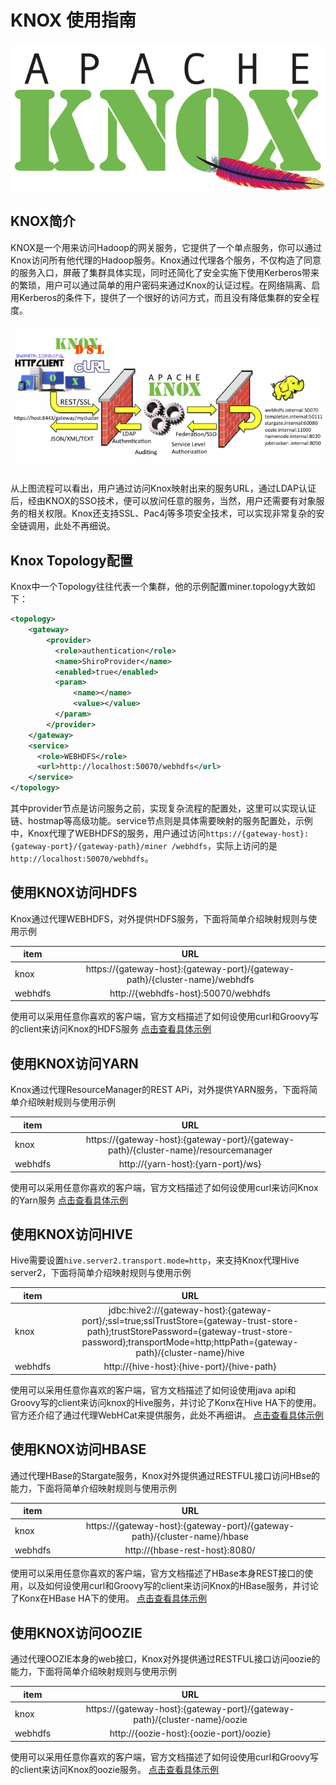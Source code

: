 # KNOX 使用指南
![](../img/knox/knox-logo.gif)
## KNOX简介
KNOX是一个用来访问Hadoop的网关服务，它提供了一个单点服务，你可以通过Knox访问所有他代理的Hadoop服务。Knox通过代理各个服务，不仅构造了同意的服务入口，屏蔽了集群具体实现，同时还简化了安全实施下使用Kerberos带来的繁琐，用户可以通过简单的用户密码来通过Knox的认证过程。在网络隔离、启用Kerberos的条件下，提供了一个很好的访问方式，而且没有降低集群的安全程度。

![](../img/knox/knox-overview.gif)

从上图流程可以看出，用户通过访问Knox映射出来的服务URL，通过LDAP认证后，经由KNOX的SSO技术，便可以放问任意的服务，当然，用户还需要有对象服务的相关权限。Knox还支持SSL、Pac4j等多项安全技术，可以实现非常复杂的安全链调用，此处不再细说。
## Knox Topology配置
Knox中一个Topology往往代表一个集群，他的示例配置miner.topology大致如下：
```xml
<topology>
    <gateway>
        <provider>
          <role>authentication</role>
          <name>ShiroProvider</name>
          <enabled>true</enabled>
          <param>
              <name></name>
              <value></value>
          </param>
        </provider>
    </gateway>
    <service>
      <role>WEBHDFS</role>
      <url>http://localhost:50070/webhdfs</url>
    </service>
</topology>
```
其中provider节点是访问服务之前，实现复杂流程的配置处，这里可以实现认证链、hostmap等高级功能。service节点则是具体需要映射的服务配置处，示例中，Knox代理了WEBHDFS的服务，用户通过访问`https://{gateway-host}:{gateway-port}/{gateway-path}/miner
/webhdfs`，实际上访问的是`http://localhost:50070/webhdfs`。

## 使用KNOX访问HDFS
Knox通过代理WEBHDFS，对外提供HDFS服务，下面将简单介绍映射规则与使用示例

|         item    | URL           |
| ------------- |:-------------:|
|knox      |https://{gateway-host}:{gateway-port}/{gateway-path}/{cluster-name}/webhdfs|
| webhdfs      | http://{webhdfs-host}:50070/webhdfs     |

使用可以采用任意你喜欢的客户端，官方文档描述了如何设使用curl和Groovy写的client来访问Knox的HDFS服务
[点击查看具体示例](https://knox.apache.org/books/knox-0-9-0/user-guide.html#WebHDFS+Examples)

## 使用KNOX访问YARN
Knox通过代理ResourceManager的REST APi，对外提供YARN服务，下面将简单介绍映射规则与使用示例

|         item    | URL           |
| ------------- |:-------------:|
|knox      |https://{gateway-host}:{gateway-port}/{gateway-path}/{cluster-name}/resourcemanager|
| webhdfs      | 	http://{yarn-host}:{yarn-port}/ws}    |

使用可以采用任意你喜欢的客户端，官方文档描述了如何设使用curl来访问Knox的Yarn服务
[点击查看具体示例](https://knox.apache.org/books/knox-0-9-0/user-guide.html#Yarn+URL+Mapping)

## 使用KNOX访问HIVE
Hive需要设置`hive.server2.transport.mode=http`，来支持Knox代理Hive server2，下面将简单介绍映射规则与使用示例

|         item    | URL           |
| ------------- |:-------------:|
|knox      |jdbc:hive2://{gateway-host}:{gateway-port}/;ssl=true;sslTrustStore={gateway-trust-store-path};trustStorePassword={gateway-trust-store-password};transportMode=http;httpPath={gateway-path}/{cluster-name}/hive|
| webhdfs      | http://{hive-host}:{hive-port}/{hive-path}   |

使用可以采用任意你喜欢的客户端，官方文档描述了如何设使用java api和Groovy写的client来访问knox的Hive服务，并讨论了Konx在Hive HA下的使用。官方还介绍了通过代理WebHCat来提供服务，此处不再细讲。
[点击查看具体示例](https://knox.apache.org/books/knox-0-9-0/user-guide.html#Hive+Examples)

## 使用KNOX访问HBASE
通过代理HBase的Stargate服务，Knox对外提供通过RESTFUL接口访问HBse的能力，下面将简单介绍映射规则与使用示例

|         item    | URL           |
| ------------- |:-------------:|
|knox      |https://{gateway-host}:{gateway-port}/{gateway-path}/{cluster-name}/hbase|
| webhdfs      | http://{hbase-rest-host}:8080/  |

使用可以采用任意你喜欢的客户端，官方文档描述了HBase本身REST接口的使用，以及如何设使用curl和Groovy写的client来访问Knox的HBase服务，并讨论了Konx在HBase HA下的使用。
[点击查看具体示例](https://knox.apache.org/books/knox-0-9-0/user-guide.html#HBase+REST+API+Setup)
## 使用KNOX访问OOZIE
通过代理OOZIE本身的web接口，Knox对外提供通过RESTFUL接口访问oozie的能力，下面将简单介绍映射规则与使用示例

|         item    | URL           |
| ------------- |:-------------:|
|knox      |https://{gateway-host}:{gateway-port}/{gateway-path}/{cluster-name}/oozie|
| webhdfs      | http://{oozie-host}:{oozie-port}/oozie} |

使用可以采用任意你喜欢的客户端，官方文档描述了如何设使用curl和Groovy写的client来访问Knox的oozie服务。
[点击查看具体示例](https://knox.apache.org/books/knox-0-9-0/user-guide.html#Oozie+Request+Changes)
